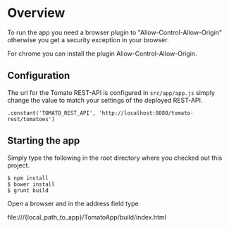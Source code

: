 # Overview

To run the app you need a browser plugin to "Allow-Control-Allow-Origin" otherwise you get a security exception in your browser.

For chrome you can install the plugin Allow-Control-Allow-Origin.

## Configuration
The url for the Tomato REST-API is configured in ```src/app/app.js``` simply change the value to match your settings of the deployed REST-API.

```.constant('TOMATO_REST_API', 'http://localhost:8080/tomato-rest/tomatoes')```

## Starting the app

Simply type the following in the root directory where you checked out this project.
```
$ npm install
$ bower install
$ grunt build
```
 Open a browser and in the address field type

file:///{local_path_to_app}/TomatoApp/build/index.html


